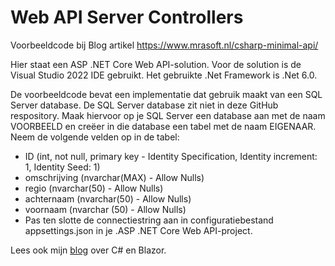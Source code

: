 # Web API Server Controllers
Voorbeeldcode bij Blog artikel https://www.mrasoft.nl/csharp-minimal-api/

Hier staat een ASP .NET Core Web API-solution. Voor de solution is de Visual Studio 2022 IDE gebruikt. Het gebruikte .Net Framework is .Net 6.0.

De voorbeeldcode bevat een implementatie dat gebruik maakt van een SQL Server database. De SQL Server database zit niet in deze GitHub respository. Maak hiervoor op je SQL Server een database aan met de naam VOORBEELD en creëer in die database een tabel met de naam EIGENAAR. Neem de volgende velden op in de tabel:

- ID (int, not null, primary key - Identity Specification, Identity increment: 1, Identity Seed: 1)
- omschrijving (nvarchar(MAX) - Allow Nulls)
- regio (nvarchar(50) - Allow Nulls)
- achternaam (nvarchar(50) - Allow Nulls)
- voornaam (nvarchar (50) - Allow Nulls)
- Pas ten slotte de connectiestring aan in configuratiebestand appsettings.json in je .ASP .NET Core Web API-project.

Lees ook mijn [blog](https://www.mrasoft.nl) over C# en Blazor.
